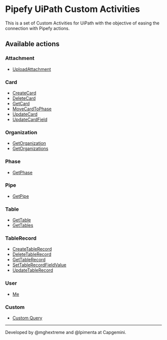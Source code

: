 # Pipefy UiPath Custom Activities

This is a set of Custom Activities for UiPath with the objective of easing the connection with Pipefy actions.

## Available actions

### Attachment

- [UploadAttachment]()

### Card

- [CreateCard]()
- [DeleteCard]()
- [GetCard]()
- [MoveCardToPhase]()
- [UpdateCard]()
- [UpdateCardField]()

### Organization

- [GetOrganization]()
- [GetOrganizations]()

### Phase

- [GetPhase]()

### Pipe

- [GetPipe]()

### Table

- [GetTable]()
- [GetTables]()

### TableRecord

- [CreateTableRecord](docs/createTableRecord.md)
- [DeleteTableRecord](docs/deleteTableRecord.md)
- [GetTableRecord](docs/getTableRecord.md)
- [SetTableRecordFieldValue](docs/setTableRecordFieldValue.md)
- [UpdateTableRecord](docs/updateTableRecord.md)

### User

- [Me](docs/me.md)

### Custom

- [Custom Query](docs/custom-query.md)

---

Developed by @mghextreme and @lpimenta at Capgemini.